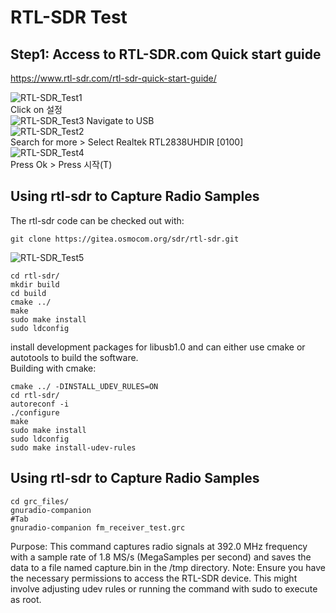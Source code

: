 # RTL-SDR Test
## Step1: Access to RTL-SDR.com Quick start guide 
https://www.rtl-sdr.com/rtl-sdr-quick-start-guide/ <br/>

![RTL-SDR_Test1](https://github.com/growingpenguin/growingpenguin.github.io/assets/110277903/d15ec6c7-6d61-44c7-85a3-4f982938c36d) <br/>
Click on 설정 <br/>
![RTL-SDR_Test3](https://github.com/growingpenguin/growingpenguin.github.io/assets/110277903/801f4c43-e073-49b6-ba7c-59688301264d)
Navigate to USB <br/>
![RTL-SDR_Test2](https://github.com/growingpenguin/growingpenguin.github.io/assets/110277903/21d9b698-4a1c-44da-9f9b-efe4ae66fdc7) <br/>
Search for more > Select Realtek RTL2838UHDIR [0100] <br/>
![RTL-SDR_Test4](https://github.com/growingpenguin/growingpenguin.github.io/assets/110277903/5e06fa5b-3264-4bf3-84b4-ff4eda2c2f20) <br/>
Press Ok > Press 시작(T) <br/>


## Using rtl-sdr to Capture Radio Samples
The rtl-sdr code can be checked out with: <br/>
```
git clone https://gitea.osmocom.org/sdr/rtl-sdr.git
```
![RTL-SDR_Test5](https://github.com/growingpenguin/growingpenguin.github.io/assets/110277903/f0ff60d9-80ed-4c20-8250-f5a823274f75) <br/>
```
cd rtl-sdr/
mkdir build
cd build
cmake ../
make
sudo make install
sudo ldconfig
```
install development packages for libusb1.0 and can either use cmake or autotools to build the software. <br/>
Building with cmake: <br/>
```
cmake ../ -DINSTALL_UDEV_RULES=ON
cd rtl-sdr/
autoreconf -i
./configure
make
sudo make install
sudo ldconfig
sudo make install-udev-rules
```

## Using rtl-sdr to Capture Radio Samples
```
cd grc_files/
gnuradio-companion 
#Tab
gnuradio-companion fm_receiver_test.grc
```

Purpose: This command captures radio signals at 392.0 MHz frequency with a sample rate of 1.8 MS/s (MegaSamples per second) and saves the data to a file named capture.bin in the /tmp directory.
Note: Ensure you have the necessary permissions to access the RTL-SDR device. This might involve adjusting udev rules or running the command with sudo to execute as root.
